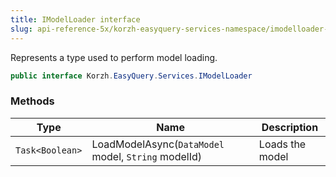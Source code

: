 ```yaml
---
title: IModelLoader interface
slug: api-reference-5x/korzh-easyquery-services-namespace/imodelloader-interface
---
```


Represents a type used to perform model loading.
```csharp
public interface Korzh.EasyQuery.Services.IModelLoader

```

### Methods

| Type | Name | Description | 
| --- | --- | --- | 
| `Task<Boolean>` | LoadModelAsync(`DataModel` model, `String` modelId) | Loads the model |